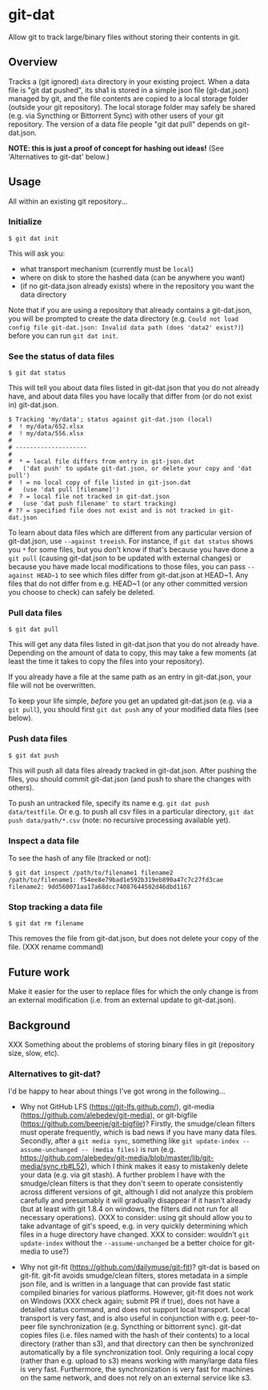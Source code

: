 # git-dat

Allow git to track large/binary files without storing their contents in git.

## Overview

Tracks a (git ignored) ``data`` directory in your existing project. When a data file is "git dat pushed", its sha1 is stored in a simple json file (git-dat.json) managed by git, and the file contents are copied to a local storage folder (outside your git repository). The local storage folder may safely be shared (e.g. via Syncthing or Bittorrent Sync) with other users of your git repository. The version of a data file people "git dat pull" depends on git-dat.json.

**NOTE: this is just a proof of concept for hashing out ideas!** (See 'Alternatives to git-dat' below.)


## Usage

All within an existing git repository...

### Initialize 

```
$ git dat init
```

This will ask you:

* what transport mechanism (currently must be ``local``)
* where on disk to store the hashed data (can be anywhere you want)
* (if no git-data.json already exists) where in the repository you want the data directory

Note that if you are using a repository that already contains a git-dat.json, you will be prompted to create the data directory (e.g. ``Could not load config file git-dat.json: Invalid data path (does 'data2' exist?)``) before you can run ``git dat init``.

### See the status of data files

```
$ git dat status
```

This will tell you about data files listed in git-dat.json that you do not already have,
and about data files you have locally that differ from (or do not exist in) git-dat.json.

```
$ Tracking 'my/data'; status against git-dat.json (local)
#  ! my/data/652.xlsx
#  ! my/data/556.xlsx
#
# --------------------
#
#  * = local file differs from entry in git-json.dat
#   ('dat push' to update git-dat.json, or delete your copy and 'dat pull')
#  ! = no local copy of file listed in git-json.dat
#   (use 'dat pull [filename]')
#  ? = local file not tracked in git-dat.json
#   (use 'dat push filename' to start tracking)
# ?? = specified file does not exist and is not tracked in git-dat.json
```

To learn about data files which are different from any particular version of git-dat.json, use ``--against treeish``. For instance, if ``git dat status`` shows you ``*`` for some files, but you don't know if that's
because you have done a ``git pull`` (causing git-dat.json to be updated with external changes) or because you have made local modifications to those files, you can pass ``--against HEAD~1`` to see which files differ from git-dat.json at HEAD~1. Any files that do not differ from e.g. HEAD~1
(or any other committed version you choose to check) can safely be deleted.

### Pull data files

```
$ git dat pull
```

This will get any data files listed in git-dat.json that you do not already
have. Depending on the amount of data to copy, this may take a few moments (at
least the time it takes to copy the files into your repository).

If you already have a file at the same path as an entry in git-dat.json, your file
will not be overwritten.

To keep your life simple, *before* you get an updated git-dat.json (e.g. via a ``git pull``), you should first
``git dat push`` any of your modified data files (see below).


### Push data files

```
$ git dat push
```

This will push all data files already tracked in git-dat.json. After pushing the files, you
should commit git-dat.json (and push to share the changes with others).

To push an untracked file, specify its name e.g. ``git dat push data/testfile``. Or e.g. to push
all csv files in a particular directory, ``git dat push data/path/*.csv`` (note: no recursive processing
available yet).

### Inspect a data file

To see the hash of any file (tracked or not):

```
$ git dat inspect /path/to/filename1 filename2
/path/to/filename1: f54ee8e79bad1e592b319eb890a47c7c27fd3cae
filename2: 9dd560071aa17a68dcc74087644502d46dbd1167
```

### Stop tracking a data file

```
$ git dat rm filename
```

This removes the file from git-dat.json, but does not delete your copy of the file. (XXX rename command)

## Future work

Make it easier for the user to replace files for which the only change is from an external modification (i.e. from an external update to git-dat.json).

## Background

XXX Something about the problems of storing binary files in git (repository size, slow, etc).

### Alternatives to git-dat?

I'd be happy to hear about things I've got wrong in the following...

* Why not GitHub LFS (https://git-lfs.github.com/), git-media (https://github.com/alebedev/git-media), or git-bigfile (https://github.com/beenje/git-bigfile)? Firstly, the smudge/clean filters must operate frequently, which is bad news if you have many data files. Secondly, after a ``git media sync``, something like ``git update-index --assume-unchanged -- (media files)`` is run (e.g. https://github.com/alebedev/git-media/blob/master/lib/git-media/sync.rb#L52), which I think makes it easy to mistakenly delete your data (e.g. via git stash). A further problem I have with the smudge/clean filters is that they don't seem to operate consistently across different versions of git, although I did not analyze this problem carefully and presumably it will gradually disappear if it hasn't already (but at least with git 1.8.4 on windows, the filters did not run for all necessary operations). (XXX to consider: using git should allow you to take advantage of git's speed, e.g. in very quickly determining which files in a huge directory have changed. XXX to consider: wouldn't ``git update-index`` without the ``--assume-unchanged`` be a better choice for git-media to use?)

* Why not git-fit (https://github.com/dailymuse/git-fit)? git-dat is based on git-fit. git-fit avoids smudge/clean filters, stores metadata in a simple json file, and is written in a language that can provide fast static compiled binaries for various platforms. However, git-fit does not work on Windows (XXX check again; submit PR if true), does not have a detailed status command, and does not support local transport. Local transport is very fast, and is also useful in conjunction with e.g. peer-to-peer file synchronization (e.g. Syncthing or bittorrent sync). git-dat copies files (i.e. files named with the hash of their contents) to a local directory (rather than s3), and that directory can then be synchronized automatically by a file synchronization tool. Only requiring a local copy (rather than e.g. upload to s3) means working with many/large data files is very fast. Furthermore, the synchronization is very fast for machines on the same network, and does not rely on an external service like s3.
